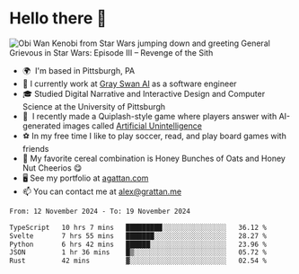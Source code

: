 <!--
**GameDog9988/GameDog9988** is a ✨ _special_ ✨ repository because its `README.md` (this file) appears on your GitHub profile.

Here are some ideas to get you started:

- 🔭 I’m currently working on ...
- 🌱 I’m currently learning ...
- 👯 I’m looking to collaborate on ...
- 🤔 I’m looking for help with ...
- 💬 Ask me about ...
- 📫 How to reach me: ...
- 😄 Pronouns: ...
- ⚡ Fun fact: ...
-->



Hello there 👋
==================================

![Obi Wan Kenobi from Star Wars jumping down and greeting General Grievous in Star Wars: Episode III – Revenge of the Sith](https://github.com/agrattan0820/agrattan0820/assets/51346343/689e56eb-29be-46a5-a079-28ea727b5f7e)


- 🌍  I'm based in Pittsburgh, PA
- 🦢  I currently work at [Gray Swan AI](https://www.grayswan.ai) as a software engineer
- 🎓  Studied Digital Narrative and Interactive Design and Computer Science at the University of Pittsburgh
- 👾  I recently made a Quiplash-style game where players answer with AI-generated images called [Artificial Unintelligence](https://github.com/agrattan0820/artificial-unintelligence)
- ⚽  In my free time I like to play soccer, read, and play board games with friends
- 🥣  My favorite cereal combination is Honey Bunches of Oats and Honey Nut Cheerios 😋
- 🖥️  See my portfolio at [agattan.com](http://agrattan.com/)
- 📫  You can contact me at [alex@grattan.me](mailto:alex@grattan.me)

<!--START_SECTION:waka-->

```txt
From: 12 November 2024 - To: 19 November 2024

TypeScript   10 hrs 7 mins   █████████░░░░░░░░░░░░░░░░   36.12 %
Svelte       7 hrs 55 mins   ███████░░░░░░░░░░░░░░░░░░   28.27 %
Python       6 hrs 42 mins   ██████░░░░░░░░░░░░░░░░░░░   23.96 %
JSON         1 hr 36 mins    █▒░░░░░░░░░░░░░░░░░░░░░░░   05.72 %
Rust         42 mins         ▓░░░░░░░░░░░░░░░░░░░░░░░░   02.54 %
```

<!--END_SECTION:waka-->
